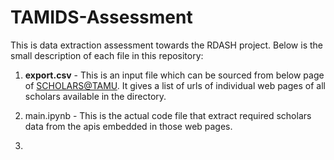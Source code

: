 # TAMIDS-Assessment

This is data extraction assessment towards the RDASH project. Below is the small description of each file in this repository:
1. **export.csv** - This is an input file which can be sourced from below page of [SCHOLARS@TAMU](https://scholars.library.tamu.edu/vivo/directory/People?collection=individual&fl=type,name,preferredTitle,researchAreas,positions,positionOrganization,thumbnail&facets=type,positionOrganization,researchAreas_nested_facets,selectedPublicationTag&type.type=STRING&type.pageSize=10&type.pageNumber=1&type.sort=COUNT,DESC&positionOrganization.type=STRING&positionOrganization.pageSize=10&positionOrganization.pageNumber=1&positionOrganization.sort=INDEX,ASC&researchAreas_nested_facets.type=STRING&researchAreas_nested_facets.pageSize=10&researchAreas_nested_facets.pageNumber=1&researchAreas_nested_facets.sort=COUNT,DESC&selectedPublicationTag.type=STRING&selectedPublicationTag.pageSize=10&selectedPublicationTag.pageNumber=1&selectedPublicationTag.sort=COUNT,DESC&class.filter=Person&class.opKey=EQUALS&filters=class&sort=name_sort,ASC&page=1). It gives a list of urls of individual web pages of all scholars available in the directory.

2. main.ipynb - This is the actual code file that extract required scholars data from the apis embedded in those web pages.

3. 
